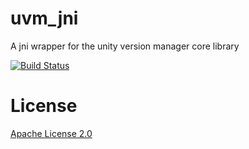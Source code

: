 # uvm_jni

A jni wrapper for the unity version manager core library

[![Build Status](https://travis-ci.org/Larusso/uvm_jni.svg?branch=master)](https://travis-ci.org/Larusso/uvm_jni)

# License

[Apache License 2.0](LICENSE)
